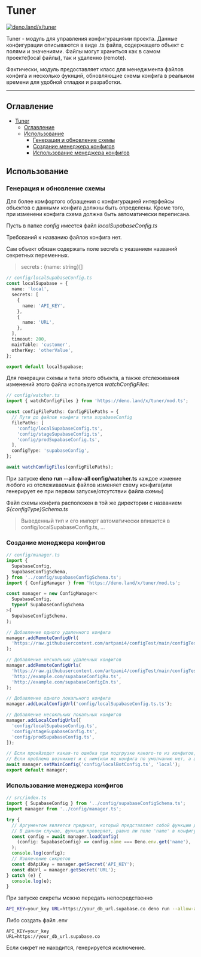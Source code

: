 # Tuner

[![deno.land/x/tuner](https://shield.deno.dev/x/tuner)](https://deno.land/x/tuner)

Tuner - модуль для управления конфигурациями проекта.
Данные конфигурации описываются в виде .ts файла, содержащего объект с полями и значениями.
Файлы могут храниться как в самом проекте(local файлы), так и удаленно (remote).

Фактически, модуль предоставляет класс для менеджмента файлов конфига и несколько фукнций, обновляющие схемы конфига в реальном времени для удобной отладки и разработки.

---

## Оглавление

- [Tuner](#tuner)
  - [Оглавление](#оглавление)
  - [Использование](#использование)
    - [Генерация и обновление схемы](#генерация-и-обновление-схемы)
    - [Создание менеджера конфигов](#создание-менеджера-конфигов)
    - [Использование менеджера конфигов](#использование-менеджера-конфигов)

## Использование

### Генерация и обновление схемы

Для более комфортого обращения с конфигурацией интерфейсы объектов с данными конфига должны быть определены. Кроме того, при изменени конфига схема должна быть автоматически переписана.

Пусть в папке _config_ имеется файл _localSupabaseConfig.ts_

Требований к названию файлов конфига нет.

Сам объект обязан содержать поле secrets с указанием названий секретных переменных.

> secrets : {name: string}[]

```ts
// config/localSupabaseConfig.ts
const localSupabase = {
  name: 'local',
  secrets: [
    {
      name: 'API_KEY',
    },
    {
      name: 'URL',
    },
  ],
  timeout: 200,
  mainTable: 'customer',
  otherKey: 'otherValue',
};

export default localSupabase;
```

Для генерации схемы и типа этого объекта, а также отслеживания изменений этого файла используется _watchConfigFiles_:

```ts
// config/watcher.ts
import { watchConfigFiles } from 'https://deno.land/x/tuner/mod.ts';

const configFilePaths: ConfigFilePaths = {
  // Пути до файлов конфига типа supabaseConfig
  filePaths: [
    'config/localSupabaseConfig.ts',
    'config/stageSupabaseConfig.ts',
    'config/prodSupabaseConfig.ts',
  ],
  configType: 'supabaseConfig',
};

await watchConfigFiles(configFilePaths);
```

При запуске **deno run --allow-all config/watcher.ts** каждое измение любого из отслеживаемых файлов изменяет схему конфига(или генерирует ее при первом запуске/отсутствии файла схемы)

Файл схемы конфига расположен в той же директории с названием _${configType}Schema.ts_

> Выведенный тип и его импорт автоматически впишется в config/localSupabaseConfig.ts, ...

### Создание менеджера конфигов

```ts
// config/manager.ts
import {
  SupabaseConfig,
  SupabaseConfigSchema,
} from '../config/supabaseConfigSchema.ts';
import { ConfigManager } from 'https://deno.land/x/tuner/mod.ts';

const manager = new ConfigManager<
  SupabaseConfig,
  typeof SupabaseConfigSchema
>(
  SupabaseConfigSchema,
);

// Добавление одного удаленного конфига
manager.addRemoteConfigUrl(
  'https://raw.githubusercontent.com/artpani4/configTest/main/configTest.ts',
);

// Добавление нескольких удаленных конфигов
manager.addRemoteConfigUrls(
  'https://raw.githubusercontent.com/artpani4/configTest/main/configTest.ts',
  'http://example.com/supabaseConfigRu.ts',
  'http://example.com/supabaseConfigEn.ts',
);

// Добавление одного локального конфига
manager.addLocalConfigUrl('config/localSupabaseConfig.ts.ts');

// Добавление несокльких локальных конфигов
manager.addLocalConfigUrls([
  'config/localSupabaseConfig.ts',
  'config/stageSupabaseConfig.ts',
  'config/prodSupabaseConfig.ts',
]);

// Если проийзодет какая-то ошибка при подгрузке какого-то из конфигов, то данный конфиг загрузится по умолчанию
// Если проблема возникнет и с ним(или же конфига по умолчанию нет, а целевой конфиг недоступен) сработать исключение.
await manager.setMainConfig('config/localBotConfig.ts', 'local');
export default manager;
```

### Использование менеджера конфигов

```ts
// src/index.ts
import { SupabaseConfig } from '../config/supabaseConfigSchema.ts';
import manager from '../config/manager.ts';

try {
  // Аргументом является предикат, который представляет собой функцию для фильтрации конфигов.
  // В данном случае, функция проверяет, равно ли поле 'name' в конфигурации значению,  полученному из переменной окружения 'name'.
  const config = await manager.loadConfig(
    (config: SupabaseConfig) => config.name === Deno.env.get('name'),
  );
  console.log(config);
  // Извлечение сикретов
  const dbApiKey = manager.getSecret('API_KEY');
  const dbUrl = manager.getSecret('URL');
} catch (e) {
  console.log(e);
}
```

При запуске сикреты можно передать непосредственно

```bash
API_KEY=your_key URL=https://your_db_url.supabase.co deno run --allow-all index.ts
```

Либо создать файл .env

```env
API_KEY=your_key
URL=https://your_db_url.supabase.co
```

Если сикрет не находится, генерируется исключение.
